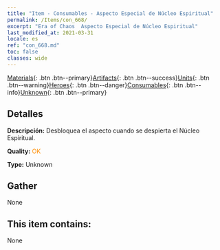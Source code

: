 ```yaml
---
title: "Item - Consumables - Aspecto Especial de Núcleo Espiritual"
permalink: /Items/con_668/
excerpt: "Era of Chaos  Aspecto Especial de Núcleo Espiritual"
last_modified_at: 2021-03-31
locale: es
ref: "con_668.md"
toc: false
classes: wide
---
```

 [Materials](/es/Items/){: .btn .btn--primary}[Artifacts](/es/Items/Artifacts/){: .btn .btn--success}[Units](/es/Items/Units/){: .btn .btn--warning}[Heroes](/es/Items/Heroes/){: .btn .btn--danger}[Consumables](/es/Items/Consumables/){: .btn .btn--info}[Unknown](/es/Items/Unknown/){: .btn .btn--primary}

## Detalles
 **Descripción:** Desbloquea el aspecto cuando se despierta el Núcleo Espiritual.

 **Quality:** <span style="color: #FF8C00">OK</span>

 **Type:** Unknown

## Gather

  None

## This item contains:

  None

